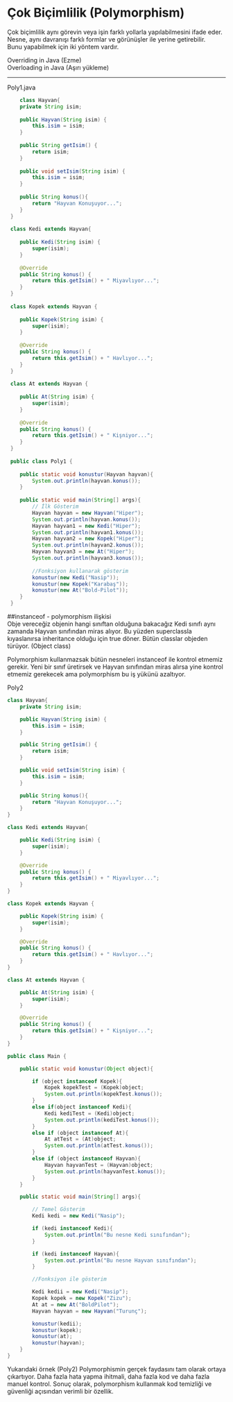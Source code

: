 # Çok Biçimlilik (Polymorphism) 
Çok biçimlilik aynı görevin veya işin farklı yollarla yapılabilmesini ifade eder. 
Nesne, aynı davranışı farklı formlar ve görünüşler ile yerine getirebilir.   
Bunu yapabilmek için iki yöntem vardır.       

Overriding in Java (Ezme)     
Overloading in Java (Aşırı yükleme)

                
----






Poly1.java
```java
	class Hayvan{
    private String isim;
 
    public Hayvan(String isim) {
        this.isim = isim;
    }
 
    public String getIsim() {
        return isim;
    }
 
    public void setIsim(String isim) {
        this.isim = isim;
    }
 
    public String konus(){
        return "Hayvan Konuşuyor...";
    }
 }
 
 class Kedi extends Hayvan{
 
    public Kedi(String isim) {
        super(isim);
    }
 
    @Override
    public String konus() {
        return this.getIsim() + " Miyavlıyor...";
    }
 }
 
 class Kopek extends Hayvan {
 
    public Kopek(String isim) {
        super(isim);
    }
 
    @Override
    public String konus() {
        return this.getIsim() + " Havlıyor...";
    }
 }
 
 class At extends Hayvan {
 
    public At(String isim) {
        super(isim);
    }
 
    @Override
    public String konus() {
        return this.getIsim() + " Kişniyor...";
    }
 }
 
 public class Poly1 {
 
    public static void konustur(Hayvan hayvan){
        System.out.println(hayvan.konus());
    }
 
    public static void main(String[] args){
        // İlk Gösterim
        Hayvan hayvan = new Hayvan("Hiper");
        System.out.println(hayvan.konus());
        Hayvan hayvan1 = new Kedi("Hiper");
        System.out.println(hayvan1.konus());
        Hayvan hayvan2 = new Kopek("Hiper");
        System.out.println(hayvan2.konus());
        Hayvan hayvan3 = new At("Hiper");
        System.out.println(hayvan3.konus());
 
        //Fonksiyon kullanarak gösterim
        konustur(new Kedi("Nasip"));
        konustur(new Kopek("Karabaş"));
        konustur(new At("Bold-Pilot"));
    }
 }
```

##instanceof - polymorphism ilişkisi       
Obje vereceğiz objenin hangi sınıftan olduğuna bakacağız       Kedi sınıfı aynı zamanda Hayvan sınıfından miras alıyor. Bu yüzden superclassla kıyaslanırsa inheritance olduğu için true döner. Bütün classlar objeden türüyor. (Object class)

Polymorphism kullanmazsak bütün nesneleri instanceof ile kontrol etmemiz gerekir. Yeni bir sınıf üretirsek ve Hayvan sınıfından miras alırsa yine kontrol etmemiz gerekecek ama polymorphism bu iş yükünü azaltıyor.



Poly2

```java
class Hayvan{
    private String isim;

    public Hayvan(String isim) {
        this.isim = isim;
    }

    public String getIsim() {
        return isim;
    }

    public void setIsim(String isim) {
        this.isim = isim;
    }

    public String konus(){
        return "Hayvan Konuşuyor...";
    }
}

class Kedi extends Hayvan{

    public Kedi(String isim) {
        super(isim);
    }

    @Override
    public String konus() {
        return this.getIsim() + " Miyavlıyor...";
    }
}

class Kopek extends Hayvan {

    public Kopek(String isim) {
        super(isim);
    }

    @Override
    public String konus() {
        return this.getIsim() + " Havlıyor...";
    }
}

class At extends Hayvan {

    public At(String isim) {
        super(isim);
    }

    @Override
    public String konus() {
        return this.getIsim() + " Kişniyor...";
    }
}

public class Main {

    public static void konustur(Object object){

        if (object instanceof Kopek){
            Kopek kopekTest = (Kopek)object;
            System.out.println(kopekTest.konus());
        }
        else if(object instanceof Kedi){
            Kedi kediTest = (Kedi)object;
            System.out.println(kediTest.konus());
        }
        else if (object instanceof At){
            At atTest = (At)object;
            System.out.println(atTest.konus());
        }
        else if (object instanceof Hayvan){
            Hayvan hayvanTest = (Hayvan)object;
            System.out.println(hayvanTest.konus());
        }
    }

    public static void main(String[] args){

        // Temel Gösterim
        Kedi kedi = new Kedi("Nasip");

        if (kedi instanceof Kedi){
            System.out.println("Bu nesne Kedi sınıfından");
        }

        if (kedi instanceof Hayvan){
            System.out.println("Bu nesne Hayvan sınıfından");
        }

        //Fonksiyon ile gösterim

        Kedi kedii = new Kedi("Nasip");
        Kopek kopek = new Kopek("Zizu");
        At at = new At("BoldPilot");
        Hayvan hayvan = new Hayvan("Turunç");

        konustur(kedii);
        konustur(kopek);
        konustur(at);
        konustur(hayvan);
    }
}

```
Yukarıdaki örnek (Poly2) Polymorphismin gerçek faydasını tam olarak ortaya çıkartıyor. Daha fazla hata yapma ihitmali, daha fazla kod ve daha fazla manuel kontrol. Sonuç olarak, polymorphism kullanmak kod temizliği ve güvenliği açısından verimli bir özellik.